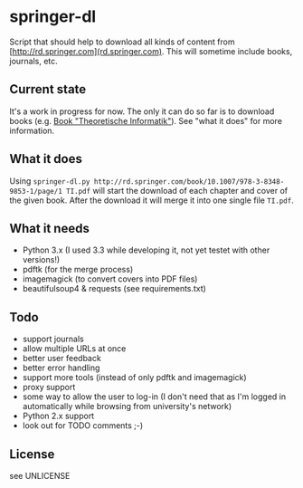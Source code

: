 # springer-dl #
Script that should help to download all kinds of content from [http://rd.springer.com](rd.springer.com). This will sometime include books, journals, etc.

## Current state ##
It's a work in progress for now. The only it can do so far is to download books (e.g. [Book "Theoretische Informatik"](http://rd.springer.com/book/10.1007/978-3-8348-9853-1/page/1)). See "what it does" for more information.

## What it does ##
Using `springer-dl.py http://rd.springer.com/book/10.1007/978-3-8348-9853-1/page/1 TI.pdf` will start the download of each chapter and cover of the given book. After the download it will merge it into one single file `TI.pdf`.

## What it needs ##
- Python 3.x (I used 3.3 while developing it, not yet testet with other versions!)
- pdftk (for the merge process)
- imagemagick (to convert covers into PDF files)
- beautifulsoup4 & requests (see requirements.txt)

## Todo ##
- support journals
- allow multiple URLs at once
- better user feedback
- better error handling
- support more tools (instead of only pdftk and imagemagick)
- proxy support
- some way to allow the user to log-in (I don't need that as I'm logged in automatically while browsing from university's network)
- Python 2.x support
- look out for TODO comments ;-)

## License ##
see UNLICENSE
